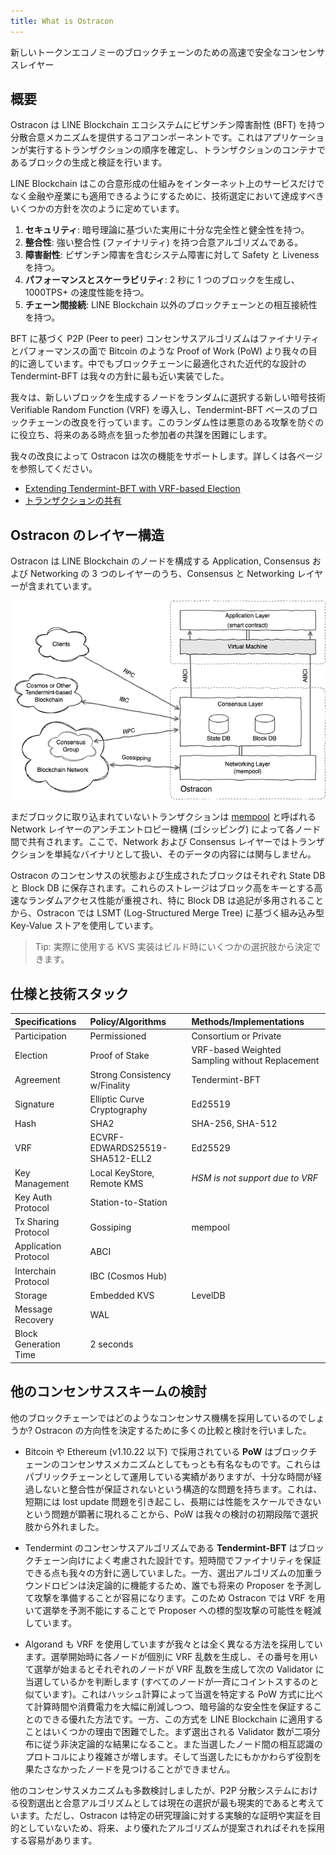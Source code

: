 ```yaml
---
title: What is Ostracon
---
```


新しいトークンエコノミーのブロックチェーンのための高速で安全なコンセンサスレイヤー

## 概要

Ostracon は LINE Blockchain エコシステムにビザンチン障害耐性 (BFT) を持つ分散合意メカニズムを提供するコアコンポーネントです。これはアプリケーションが実行するトランザクションの順序を確定し、トランザクションのコンテナであるブロックの生成と検証を行います。

LINE Blockchain はこの合意形成の仕組みをインターネット上のサービスだけでなく金融や産業にも適用できるようにするために、技術選定において達成すべきいくつかの方針を次のように定めています。

1. **セキュリティ**: 暗号理論に基づいた実用に十分な完全性と健全性を持つ。
2. **整合性**: 強い整合性 (ファイナリティ) を持つ合意アルゴリズムである。
3. **障害耐性**: ビザンチン障害を含むシステム障害に対して Safety と Liveness を持つ。
4. **パフォーマンスとスケーラビリティ**: 2 秒に 1 つのブロックを生成し、1000TPS+ の速度性能を持つ。
5. **チェーン間接続**: LINE Blockchain 以外のブロックチェーンとの相互接続性を持つ。

BFT に基づく P2P (Peer to peer) コンセンサスアルゴリズムはファイナリティとパフォーマンスの面で Bitcoin のような Proof of Work (PoW) より我々の目的に適しています。中でもブロックチェーンに最適化された近代的な設計の Tendermint-BFT は我々の方針に最も近い実装でした。

我々は、新しいブロックを生成するノードをランダムに選択する新しい暗号技術 Verifiable Random Function (VRF) を導入し、Tendermint-BFT ベースのブロックチェーンの改良を行っています。このランダム性は悪意のある攻撃を防ぐのに役立ち、将来のある時点を狙った参加者の共謀を困難にします。

我々の改良によって Ostracon は次の機能をサポートします。詳しくは各ページを参照してください。

* [Extending Tendermint-BFT with VRF-based Election](02-consensus.md)
* [トランザクションの共有](03-tx-sharing.md)

## Ostracon のレイヤー構造

Ostracon は LINE Blockchain のノードを構成する Application, Consensus および Networking の 3 つのレイヤーのうち、Consensus と Networking レイヤーが含まれています。

![Layered Structure](../static/layered_structure.png)

まだブロックに取り込まれていないトランザクションは [mempool](03-tx-sharing.md) と呼ばれる Network レイヤーのアンチエントロピー機構 (ゴシッピング) によって各ノード間で共有されます。ここで、Network および Consensus レイヤーではトランザクションを単純なバイナリとして扱い、そのデータの内容には関与しません。

Ostracon のコンセンサスの状態および生成されたブロックはそれぞれ State DB と Block DB に保存されます。これらのストレージはブロック高をキーとする高速なランダムアクセス性能が重視され、特に Block DB は追記が多用されることから、Ostracon では LSMT (Log-Structured Merge Tree) に基づく組み込み型 Key-Value ストアを使用しています。

> Tip: 実際に使用する KVS 実装はビルド時にいくつかの選択肢から決定できます。

## 仕様と技術スタック

| Specifications        | Policy/Algorithms              | Methods/Implementations                         |
|:----------------------|:-------------------------------|:------------------------------------------------|
| Participation         | Permissioned                   | Consortium or Private                           |
| Election              | Proof of Stake                 | VRF-based Weighted Sampling without Replacement |
| Agreement             | Strong Consistency w/Finality  | Tendermint-BFT                                  |
| Signature             | Elliptic Curve Cryptography    | Ed25519                                         |
| Hash                  | SHA2                           | SHA-256, SHA-512                                |
| VRF                   | ECVRF-EDWARDS25519-SHA512-ELL2 | Ed25529                                         |
| Key Management        | Local KeyStore, Remote KMS     | *HSM is not support due to VRF*                 |
| Key Auth Protocol     | Station-to-Station             |                                                 |
| Tx Sharing Protocol   | Gossiping                      | mempool                                         |
| Application Protocol  | ABCI                           |                                                 |
| Interchain Protocol   | IBC (Cosmos Hub)               |                                                 |
| Storage               | Embedded KVS                   | LevelDB                                         |
| Message Recovery      | WAL                            |                                                 |
| Block Generation Time | 2 seconds                      |                                                 |

## 他のコンセンサススキームの検討

他のブロックチェーンではどのようなコンセンサス機構を採用しているのでしょうか? Ostracon の方向性を決定するために多くの比較と検討を行いました。

- Bitcoin や Ethereum (v1.10.22 以下) で採用されている **PoW** はブロックチェーンのコンセンサスメカニズムとしてもっとも有名なものです。これらはパブリックチェーンとして運用している実績がありますが、十分な時間が経過しないと整合性が保証されないという構造的な問題を持ちます。これは、短期には lost update 問題を引き起こし、長期には性能をスケールできないという問題が顕著に現れることから、PoW は我々の検討の初期段階で選択肢から外れました。

- Tendermint のコンセンサスアルゴリズムである **Tendermint-BFT** はブロックチェーン向けによく考慮された設計です。短時間でファイナリティを保証できる点も我々の方針に適していました。一方、選出アルゴリズムの加重ラウンドロビンは決定論的に機能するため、誰でも将来の Proposer を予測して攻撃を準備することが容易になります。このため Ostracon では VRF を用いて選挙を予測不能にすることで Proposer への標的型攻撃の可能性を軽減しています。

- Algorand も VRF を使用していますが我々とは全く異なる方法を採用しています。選挙開始時に各ノードが個別に VRF 乱数を生成し、その番号を用いて選挙が始まるとそれぞれのノードが VRF 乱数を生成して次の Validator に当選しているかを判断します (すべてのノードが一斉にコイントスするのと似ています)。これはハッシュ計算によって当選を特定する PoW 方式に比べて計算時間や消費電力を大幅に削減しつつ、暗号論的な安全性を保証することのできる優れた方法です。一方、この方式を LINE Blockchain に適用することはいくつかの理由で困難でした。まず選出される Validator 数が二項分布に従う非決定論的な結果になること。また当選したノード間の相互認識のプロトコルにより複雑さが増します。そして当選したにもかかわらず役割を果たさなかったノードを見つけることができません。

他のコンセンサスメカニズムも多数検討しましたが、P2P 分散システムにおける役割選出と合意アルゴリズムとしては現在の選択が最も現実的であると考えています。ただし、Ostracon は特定の研究理論に対する実験的な証明や実証を目的としていないため、将来、より優れたアルゴリズムが提案されればそれを採用する容易があります。
